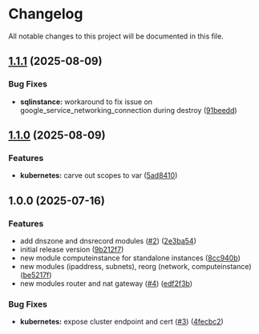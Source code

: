 # Changelog

All notable changes to this project will be documented in this file.

## [1.1.1](https://github.com/guerzon/terraform-modules-gcp/compare/v1.1.0...v1.1.1) (2025-08-09)

### Bug Fixes

* **sqlinstance:** workaround to fix issue on google_service_networking_connection during destroy ([91beedd](https://github.com/guerzon/terraform-modules-gcp/commit/91beedda01e6ae16372783e3b6966a15ce3710f1))

## [1.1.0](https://github.com/guerzon/terraform-modules-gcp/compare/v1.0.0...v1.1.0) (2025-08-09)

### Features

* **kubernetes:** carve out scopes to var ([5ad8410](https://github.com/guerzon/terraform-modules-gcp/commit/5ad84104ff2bdb7f0d0ee352ce6973182a3488f2))

## 1.0.0 (2025-07-16)

### Features

* add dnszone and dnsrecord modules ([#2](https://github.com/guerzon/terraform-modules-gcp/issues/2)) ([2e3ba54](https://github.com/guerzon/terraform-modules-gcp/commit/2e3ba54ecedf6c567407dbe50fd607a86d644c92))
* initial release version ([9b212f7](https://github.com/guerzon/terraform-modules-gcp/commit/9b212f770459e9494b6296e7d08329fe0ff7de82))
* new module computeinstance for standalone instances ([8cc940b](https://github.com/guerzon/terraform-modules-gcp/commit/8cc940bb1a9f7103dd8286e97739708b3e3bf4d5))
* new modules (ipaddress, subnets), reorg (network, computeinstance) ([be5217f](https://github.com/guerzon/terraform-modules-gcp/commit/be5217f385ba3c29ae5de799c2785b9e3e843aaf))
* new modules router and nat gateway ([#4](https://github.com/guerzon/terraform-modules-gcp/issues/4)) ([edf2f3b](https://github.com/guerzon/terraform-modules-gcp/commit/edf2f3bc3ef8eb85ccd94e8bdadd0388c738488c))

### Bug Fixes

* **kubernetes:** expose cluster endpoint and cert ([#3](https://github.com/guerzon/terraform-modules-gcp/issues/3)) ([4fecbc2](https://github.com/guerzon/terraform-modules-gcp/commit/4fecbc2c1bb9c08738c186c0c3b4c557615d3315))
